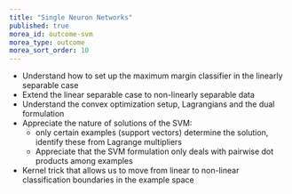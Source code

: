 ```yaml
---
title: "Single Neuron Networks"
published: true
morea_id: outcome-svm
morea_type: outcome
morea_sort_order: 10
---
```


  * Understand how to set up the maximum margin classifier in the linearly separable case
  * Extend the linear separable case to non-linearly separable data
  * Understand the convex optimization setup, Lagrangians and the dual formulation
  * Appreciate the nature of solutions of the SVM:
	  * only certain examples (support vectors) determine the solution, identify these from Lagrange multipliers 
	  * Appreciate that the SVM formulation only deals with pairwise dot products among examples
  * Kernel trick that allows us to move from linear to non-linear classification boundaries in the example space
